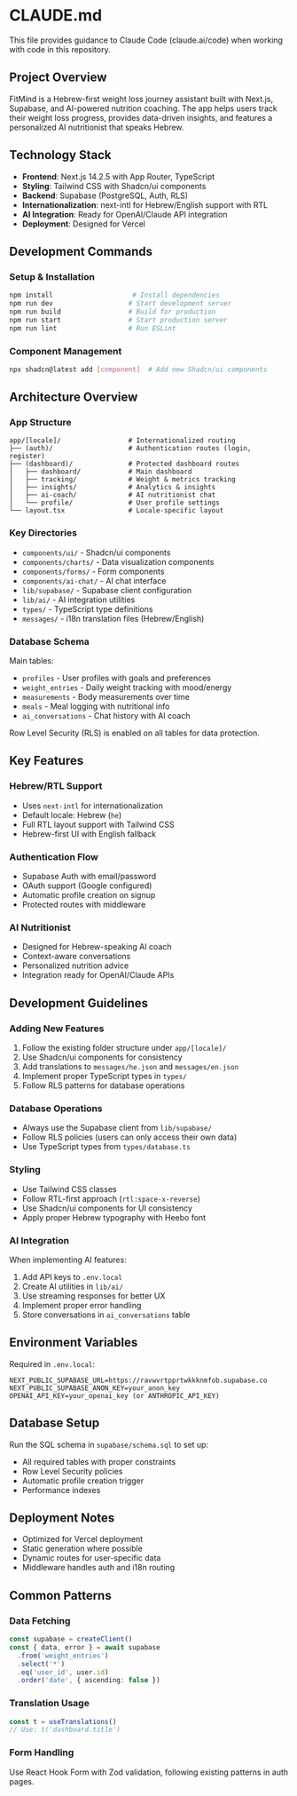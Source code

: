 # CLAUDE.md

This file provides guidance to Claude Code (claude.ai/code) when working with code in this repository.

## Project Overview
FitMind is a Hebrew-first weight loss journey assistant built with Next.js, Supabase, and AI-powered nutrition coaching. The app helps users track their weight loss progress, provides data-driven insights, and features a personalized AI nutritionist that speaks Hebrew.

## Technology Stack
- **Frontend**: Next.js 14.2.5 with App Router, TypeScript
- **Styling**: Tailwind CSS with Shadcn/ui components
- **Backend**: Supabase (PostgreSQL, Auth, RLS)
- **Internationalization**: next-intl for Hebrew/English support with RTL
- **AI Integration**: Ready for OpenAI/Claude API integration
- **Deployment**: Designed for Vercel

## Development Commands

### Setup & Installation
```bash
npm install                    # Install dependencies
npm run dev                   # Start development server
npm run build                 # Build for production
npm run start                 # Start production server
npm run lint                  # Run ESLint
```

### Component Management
```bash
npx shadcn@latest add [component]  # Add new Shadcn/ui components
```

## Architecture Overview

### App Structure
```
app/[locale]/                 # Internationalized routing
├── (auth)/                   # Authentication routes (login, register)
├── (dashboard)/              # Protected dashboard routes
│   ├── dashboard/            # Main dashboard
│   ├── tracking/             # Weight & metrics tracking
│   ├── insights/             # Analytics & insights
│   ├── ai-coach/             # AI nutritionist chat
│   └── profile/              # User profile settings
└── layout.tsx                # Locale-specific layout
```

### Key Directories
- `components/ui/` - Shadcn/ui components
- `components/charts/` - Data visualization components
- `components/forms/` - Form components
- `components/ai-chat/` - AI chat interface
- `lib/supabase/` - Supabase client configuration
- `lib/ai/` - AI integration utilities
- `types/` - TypeScript type definitions
- `messages/` - i18n translation files (Hebrew/English)

### Database Schema
Main tables:
- `profiles` - User profiles with goals and preferences
- `weight_entries` - Daily weight tracking with mood/energy
- `measurements` - Body measurements over time
- `meals` - Meal logging with nutritional info
- `ai_conversations` - Chat history with AI coach

Row Level Security (RLS) is enabled on all tables for data protection.

## Key Features

### Hebrew/RTL Support
- Uses `next-intl` for internationalization
- Default locale: Hebrew (`he`)
- Full RTL layout support with Tailwind CSS
- Hebrew-first UI with English fallback

### Authentication Flow
- Supabase Auth with email/password
- OAuth support (Google configured)
- Automatic profile creation on signup
- Protected routes with middleware

### AI Nutritionist
- Designed for Hebrew-speaking AI coach
- Context-aware conversations
- Personalized nutrition advice
- Integration ready for OpenAI/Claude APIs

## Development Guidelines

### Adding New Features
1. Follow the existing folder structure under `app/[locale]/`
2. Use Shadcn/ui components for consistency
3. Add translations to `messages/he.json` and `messages/en.json`
4. Implement proper TypeScript types in `types/`
5. Follow RLS patterns for database operations

### Database Operations
- Always use the Supabase client from `lib/supabase/`
- Follow RLS policies (users can only access their own data)
- Use TypeScript types from `types/database.ts`

### Styling
- Use Tailwind CSS classes
- Follow RTL-first approach (`rtl:space-x-reverse`)
- Use Shadcn/ui components for UI consistency
- Apply proper Hebrew typography with Heebo font

### AI Integration
When implementing AI features:
1. Add API keys to `.env.local`
2. Create AI utilities in `lib/ai/`
3. Use streaming responses for better UX
4. Implement proper error handling
5. Store conversations in `ai_conversations` table

## Environment Variables
Required in `.env.local`:
```
NEXT_PUBLIC_SUPABASE_URL=https://ravwvrtpprtwkkknmfob.supabase.co
NEXT_PUBLIC_SUPABASE_ANON_KEY=your_anon_key
OPENAI_API_KEY=your_openai_key (or ANTHROPIC_API_KEY)
```

## Database Setup
Run the SQL schema in `supabase/schema.sql` to set up:
- All required tables with proper constraints
- Row Level Security policies
- Automatic profile creation trigger
- Performance indexes

## Deployment Notes
- Optimized for Vercel deployment
- Static generation where possible
- Dynamic routes for user-specific data
- Middleware handles auth and i18n routing

## Common Patterns

### Data Fetching
```typescript
const supabase = createClient()
const { data, error } = await supabase
  .from('weight_entries')
  .select('*')
  .eq('user_id', user.id)
  .order('date', { ascending: false })
```

### Translation Usage
```typescript
const t = useTranslations()
// Use: t('dashboard.title')
```

### Form Handling
Use React Hook Form with Zod validation, following existing patterns in auth pages.